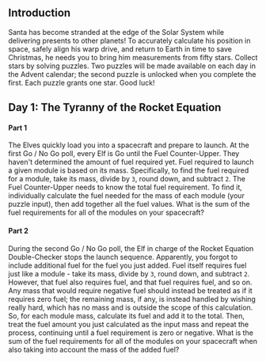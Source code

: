 ## Introduction

Santa has become stranded at the edge of the Solar System while delivering presents to other planets! To accurately calculate his position in space, safely align his warp drive, and return to Earth in time to save Christmas, he needs you to bring him measurements from fifty stars. Collect stars by solving puzzles. Two puzzles will be made available on each day in the Advent calendar; the second puzzle is unlocked when you complete the first. Each puzzle grants one star. Good luck!

## Day 1: The Tyranny of the Rocket Equation
#### Part 1
The Elves quickly load you into a spacecraft and prepare to launch. At the first Go / No Go poll, every Elf is Go until the Fuel Counter-Upper. They haven't determined the amount of fuel required yet. Fuel required to launch a given module is based on its mass. Specifically, to find the fuel required for a module, take its mass, divide by `3`, round down, and subtract `2`.
The Fuel Counter-Upper needs to know the total fuel requirement. To find it, individually calculate the fuel needed for the mass of each module (your puzzle input), then add together all the fuel values.
What is the sum of the fuel requirements for all of the modules on your spacecraft?

#### Part 2
During the second Go / No Go poll, the Elf in charge of the Rocket Equation Double-Checker stops the launch sequence. Apparently, you forgot to include additional fuel for the fuel you just added. Fuel itself requires fuel just like a module - take its mass, divide by `3`, round down, and subtract `2`. However, that fuel also requires fuel, and that fuel requires fuel, and so on. Any mass that would require negative fuel should instead be treated as if it requires zero fuel; the remaining mass, if any, is instead handled by wishing really hard, which has no mass and is outside the scope of this calculation.
So, for each module mass, calculate its fuel and add it to the total. Then, treat the fuel amount you just calculated as the input mass and repeat the process, continuing until a fuel requirement is zero or negative.
What is the sum of the fuel requirements for all of the modules on your spacecraft when also taking into account the mass of the added fuel?
